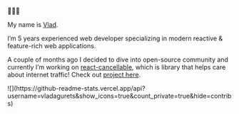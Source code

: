 👋👋👋

My name is [Vlad](https://www.www.linkedin.com/in/vladyslav-ohirenko).

I’m 5 years experienced web developer specializing in modern reactive & feature-rich web applications.

A couple of months ago I decided to dive into open-source community and currently I’m working on [react-cancellable](https://www.npmjs.com/package/react-cancelable), which is library that helps care about internet traffic! Check out [project here](https://github.com/vladagurets/react-cancelable).

<!-- ![Used languages](https://github-readme-stats.vercel.app/api/top-langs/?username=vladagurets&layout=compact) -->
<p>
![](https://github-readme-stats.vercel.app/api?username=vladagurets&show_icons=true&count_private=true&hide=contribs)
</p>
